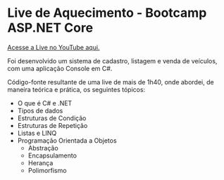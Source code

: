 # Live de Aquecimento - Bootcamp ASP.NET Core

[Acesse a Live no YouTube aqui.](https://www.youtube.com/watch?v=7Um9kWyYbw4&ab_channel=luis_dev)

Foi desenvolvido um sistema de cadastro, listagem e venda de veículos, com uma aplicação Console em C#.

Código-fonte resultante de uma live de mais de 1h40, onde abordei, de maneira teórica e prática, os seguintes tópicos:
- O que é C# e .NET
- Tipos de dados
- Estruturas de Condição
- Estruturas de Repetição
- Listas e LINQ
- Programação Orientada a Objetos
  - Abstração
  - Encapsulamento
  - Herança
  - Polimorfismo
